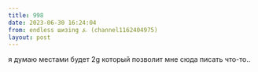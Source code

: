 ```yaml
---
title: 998
date: 2023-06-30 16:24:04
from: endless шизing ⍼ (channel1162404975)
layout: post
---
```


я думаю местами будет 2g который позволит мне сюда писать что-то..
